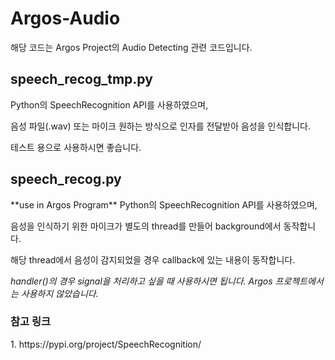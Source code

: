 # Argos-Audio


해당 코드는 Argos Project의 Audio Detecting 관련 코드입니다.

<h2>speech_recog_tmp.py</h2>
Python의 SpeechRecognition API를 사용하였으며,

음성 파일(.wav) 또는 마이크 원하는 방식으로 인자를 전달받아 음성을 인식합니다.

테스트 용으로 사용하시면 좋습니다.


<h2>speech_recog.py</h2>
**use in Argos Program**
Python의 SpeechRecognition API를 사용하였으며,

음성을 인식하기 위한 마이크가 별도의 thread를 만들어 background에서 동작합니다.

해당 thread에서 음성이 감지되었을 경우 callback에 있는 내용이 동작합니다.


*handler()의 경우 signal을 처리하고 싶을 때 사용하시면 됩니다. Argos 프로젝트에서는 사용하지 않았습니다.*





<h3>참고 링크</h3>
1. https://pypi.org/project/SpeechRecognition/
